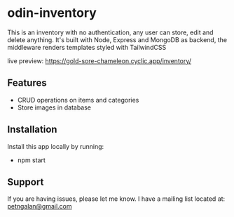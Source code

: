 odin-inventory
==============

This is an inventory with no authentication, any user can store, edit and delete anything. It's built with Node, Express and MongoDB as backend, the middleware renders templates styled with TailwindCSS

live preview: https://gold-sore-chameleon.cyclic.app/inventory/

Features
--------

- CRUD operations on items and categories
- Store images in database

Installation
------------

Install this app locally by running:
- npm start

Support
-------

If you are having issues, please let me know. I have a mailing list located at: petngalan@gmail.com
